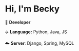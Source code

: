 # Hi, I'm Becky
📂 __Developer__

✈️ __Language:__ Python, Java, JS

☁️ __Server__: Django, Spring, MySQL


